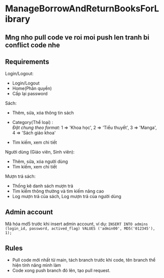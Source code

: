 # ManageBorrowAndReturnBooksForLibrary
## Mng nho pull code ve roi moi push len tranh bi conflict code nhe
## Requirements
Login/Logout: 

- Login/Logout
- Home(Phân quyền)
- Cấp lại password

Sách:
- Thêm, sửa, xóa thông tin sách

- Category(Thể loại) :  
 _Đặt chung theo format:_   1 => 'Khoa học', 2 => 'Tiểu thuyết',  3 => 'Manga',   4 => 'Sách giáo khoa'

- Tìm kiếm, xem chi tiết

Người dùng (Giáo viên, Sinh viên):
- Thêm, sửa, xóa người dùng
- Tìm kiếm, xem chi tiết

Mượn trả sách:
- Thống kê danh sách mượn trả
- Tìm kiếm thông thường và tìm kiếm nâng cao
- Log mượn trả của sách, Log mượn trả của người dùng


## Admin account
Mã hóa md5 trước khi insert admin account, ví dụ:
`
INSERT INTO admins (login_id, password, actived_flag) VALUES ('admin00', MD5('012345'), 1);
`


## Rules
- Pull code mới nhất từ main, tách branch trước khi code, tên branch thể hiện tính năng mình làm
- Code xong push branch đó lên, tạo pull request.
